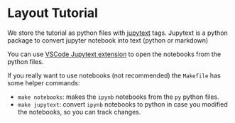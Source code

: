 # Layout Tutorial

We store the tutorial as python files with [jupytext](https://jupytext.readthedocs.io/en/latest/) tags.
Jupytext is a python package to convert jupyter notebook into text (python or markdown)

You can use [VSCode Jupytext extension](https://marketplace.visualstudio.com/items?itemName=donjayamanne.vscode-jupytext) to open the notebooks from the python files.

If you really want to use notebooks (not recommended) the `Makefile` has some helper commands:

- `make notebooks`: makes the `ipynb` notebooks from the `py` python files.
- `make jupytext`: convert `ipynb` notebooks to python in case you modified the notebooks, so you can track changes.

```{tableofcontents}
```

